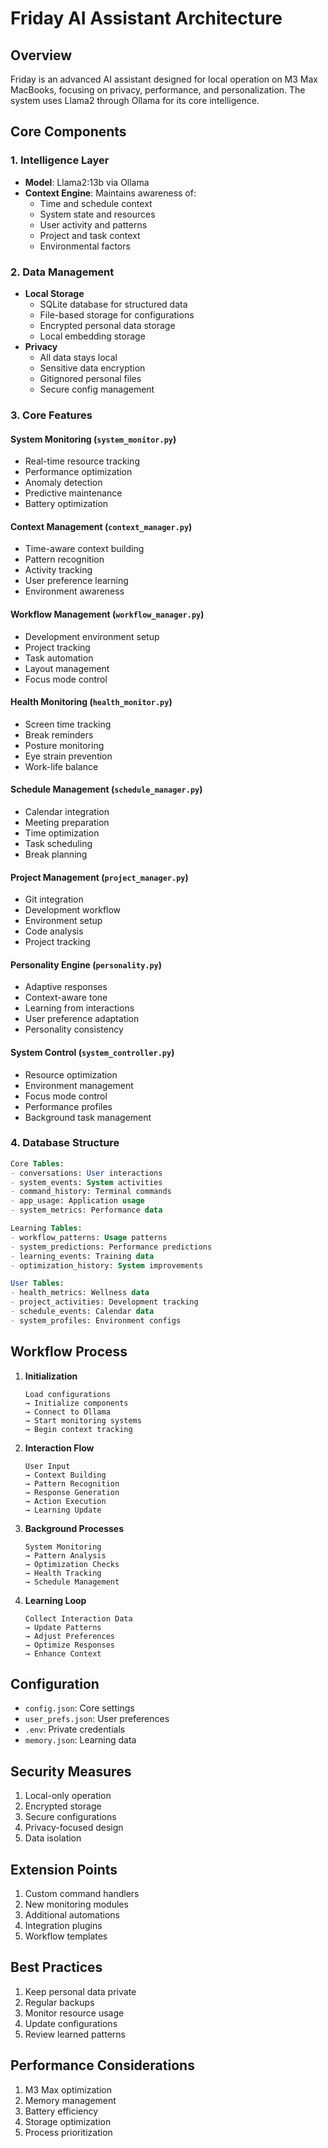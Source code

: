 # Friday AI Assistant Architecture

## Overview

Friday is an advanced AI assistant designed for local operation on M3 Max MacBooks, focusing on privacy, performance, and personalization. The system uses Llama2 through Ollama for its core intelligence.

## Core Components

### 1. Intelligence Layer

- **Model**: Llama2:13b via Ollama
- **Context Engine**: Maintains awareness of:
  - Time and schedule context
  - System state and resources
  - User activity and patterns
  - Project and task context
  - Environmental factors

### 2. Data Management

- **Local Storage**
  - SQLite database for structured data
  - File-based storage for configurations
  - Encrypted personal data storage
  - Local embedding storage
- **Privacy**
  - All data stays local
  - Sensitive data encryption
  - Gitignored personal files
  - Secure config management

### 3. Core Features

#### System Monitoring (`system_monitor.py`)

- Real-time resource tracking
- Performance optimization
- Anomaly detection
- Predictive maintenance
- Battery optimization

#### Context Management (`context_manager.py`)

- Time-aware context building
- Pattern recognition
- Activity tracking
- User preference learning
- Environment awareness

#### Workflow Management (`workflow_manager.py`)

- Development environment setup
- Project tracking
- Task automation
- Layout management
- Focus mode control

#### Health Monitoring (`health_monitor.py`)

- Screen time tracking
- Break reminders
- Posture monitoring
- Eye strain prevention
- Work-life balance

#### Schedule Management (`schedule_manager.py`)

- Calendar integration
- Meeting preparation
- Time optimization
- Task scheduling
- Break planning

#### Project Management (`project_manager.py`)

- Git integration
- Development workflow
- Environment setup
- Code analysis
- Project tracking

#### Personality Engine (`personality.py`)

- Adaptive responses
- Context-aware tone
- Learning from interactions
- User preference adaptation
- Personality consistency

#### System Control (`system_controller.py`)

- Resource optimization
- Environment management
- Focus mode control
- Performance profiles
- Background task management

### 4. Database Structure

```sql
Core Tables:
- conversations: User interactions
- system_events: System activities
- command_history: Terminal commands
- app_usage: Application usage
- system_metrics: Performance data

Learning Tables:
- workflow_patterns: Usage patterns
- system_predictions: Performance predictions
- learning_events: Training data
- optimization_history: System improvements

User Tables:
- health_metrics: Wellness data
- project_activities: Development tracking
- schedule_events: Calendar data
- system_profiles: Environment configs
```

## Workflow Process

1. **Initialization**

   ```
   Load configurations
   → Initialize components
   → Connect to Ollama
   → Start monitoring systems
   → Begin context tracking
   ```

2. **Interaction Flow**

   ```
   User Input
   → Context Building
   → Pattern Recognition
   → Response Generation
   → Action Execution
   → Learning Update
   ```

3. **Background Processes**

   ```
   System Monitoring
   → Pattern Analysis
   → Optimization Checks
   → Health Tracking
   → Schedule Management
   ```

4. **Learning Loop**
   ```
   Collect Interaction Data
   → Update Patterns
   → Adjust Preferences
   → Optimize Responses
   → Enhance Context
   ```

## Configuration

- `config.json`: Core settings
- `user_prefs.json`: User preferences
- `.env`: Private credentials
- `memory.json`: Learning data

## Security Measures

1. Local-only operation
2. Encrypted storage
3. Secure configurations
4. Privacy-focused design
5. Data isolation

## Extension Points

1. Custom command handlers
2. New monitoring modules
3. Additional automations
4. Integration plugins
5. Workflow templates

## Best Practices

1. Keep personal data private
2. Regular backups
3. Monitor resource usage
4. Update configurations
5. Review learned patterns

## Performance Considerations

1. M3 Max optimization
2. Memory management
3. Battery efficiency
4. Storage optimization
5. Process prioritization
